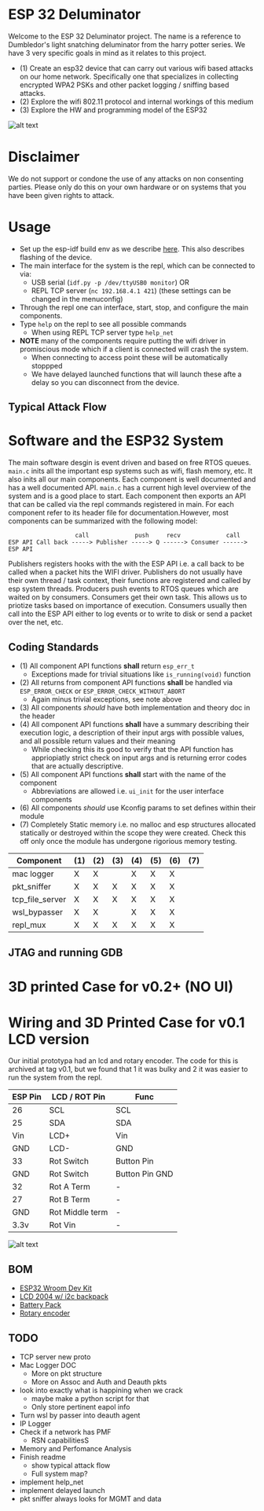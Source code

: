 # ESP 32 Deluminator

Welcome to the ESP 32 Deluminator project. The name is a reference to Dumbledor's light snatching deluminator from the harry potter series. We have 3 very specific goals in mind as it relates to this project.

* (1) Create an esp32 device that can carry out various wifi based attacks on our home network. Specifically one that specializes in collecting encrypted WPA2 PSKs and other packet logging / sniffing based attacks.
* (2) Explore the wifi 802.11 protocol and internal workings of this medium
* (3) Explore the HW and programming model of the ESP32

![alt text](./Docs/delum.jpg)

# Disclaimer

We do not support or condone the use of any attacks on non consenting parties. Please only do this on your own hardware or on systems that you have been given rights to attack.

# Usage

* Set up the esp-idf build env as we describe [here](https://github.com/tanner-johnson2718/PI_JTAG_DBGR/blob/master/writeups/Init_PI_JTAG_Test.md#esp-32-set-up). This also describes flashing of the device.
* The main interface for the system is the repl, which can be connected to via:
    * USB serial (`idf.py -p /dev/ttyUSB0 monitor`) OR
    * REPL TCP server (`nc 192.168.4.1 421`) (these settings can be changed in the menuconfig)
* Through the repl one can interface, start, stop, and configure the main components.
* Type `help` on the repl to see all possible commands
    * When using REPL TCP server type `help_net`
* **NOTE** many of the components require putting the wifi driver in promiscious mode which if a client is connected will crash the system.
    * When connecting to access point these will be automatically stoppped
    * We have delayed launched functions that will launch these afte a delay so you can disconnect from the device.

## Typical Attack Flow

# Software and the ESP32 System

The main software desgin is event driven and based on free RTOS queues. `main.c` inits all the important esp systems such as wifi, flash memory, etc. It also inits all our main components. Each component is well documented and has a well documented API. `main.c` has a current high level overview of the system and is a good place to start. Each component then exports an API that can be called via the repl commands registered in main. For each component refer to its header file for documentation.However, most components can be summarized with the following model: 

```
                   call             push     recv             call
ESP API Call back -----> Publisher -----> Q ------> Consumer ------> ESP API

```

Publishers registers hooks with the with the ESP API i.e. a call back to be called when a packet hits the WIFI driver. Publishers do not usually have their own thread / task context, their functions are registered and called by esp system threads. Producers push events to RTOS queues which are waited on by consumers. Consumers get their own task. This allows us to priotize tasks based on importance of execution. Consumers usually then call into the ESP API either to log events or to write to disk or send a packet over the net, etc.

## Coding Standards

* (1) All component API functions **shall** return `esp_err_t`
    * Exceptions made for trivial situations like `is_running(void)` function
* (2) All returns from component API functions **shall** be handled via `ESP_ERROR_CHECK` or `ESP_ERROR_CHECK_WITHOUT_ABORT`
    * Again minus trivial exceptions, see note above
* (3) All components *should* have both implementation and theory doc in the header
* (4) All component API functions **shall** have a summary describing their execution logic, a description of their input args with possible values, and all possible return values and their meaning
    * While checking this its good to verify that the API function has appriopiatly strict check on input args and is returning error codes that are actually descriptive.
* (5) All component API functions **shall** start with the name of the component
    * Abbreviations are allowed i.e. `ui_init` for the user interface components
* (6) All components *should* use Kconfig params to set defines within their module
* (7) Completely Static memory i.e. no malloc and esp structures allocated statically or destroyed within the scope they were created. Check this off only once the module has undergone rigorious memory testing.

| Component       | (1) | (2) | (3) | (4) | (5) | (6) | (7) |
| --------------- | --- | --- | --- | --- | --- | --- | --- |
| mac logger      |  X  |  X  |     |  X  |  X  |  X  |     |
| pkt_sniffer     |  X  |  X  |  X  |  X  |  X  |  X  |     |
| tcp_file_server |  X  |  X  |  X  |  X  |  X  |  X  |     |
| wsl_bypasser    |  X  |  X  |     |  X  |  X  |  X  |     |
| repl_mux        |  X  |  X  |  X  |  X  |  X  |  X  |     |

## JTAG and running GDB

# 3D printed Case for v0.2+ (NO UI)

# Wiring and 3D Printed Case for v0.1 LCD version

Our initial prototypa had an lcd and rotary encoder. The code for this is archived at tag v0.1, but we found that 1 it was bulky and 2 it was easier to run the system from the repl. 

| ESP Pin | LCD / ROT Pin | Func |
| --- | --- | --- |
| 26 | SCL | SCL |
| 25 | SDA | SDA |
| Vin | LCD+ | Vin |
| GND | LCD- | GND |
| 33 | Rot Switch | Button Pin |
| GND | Rot Switch | Button Pin GND |
| 32 | Rot A Term | - |
| 27 | Rot B Term | - |
| GND | Rot Middle term | - |
| 3.3v | Rot Vin | - |

![alt text](./Docs/pic.jpg)

## BOM

* [ESP32 Wroom Dev Kit](https://www.amazon.com/gp/product/B08246MCL5/ref=ppx_yo_dt_b_search_asin_title?ie=UTF8&psc=1)
* [LCD 2004 w/ i2c backpack](https://www.amazon.com/dp/B0C1G9GBRZ?psc=1&ref=ppx_yo2ov_dt_b_product_details)
* [Battery Pack](https://www.walmart.com/ip/onn-Portable-Battery-4k-mAh-Black/934734622?wmlspartner=wlpa&selectedSellerId=0&wl13=2070&adid=22222222277934734622_117755028669_12420145346&wmlspartner=wmtlabs&wl0=&wl1=g&wl2=c&wl3=501107745824&wl4=aud-2230653093054:pla-306310554666&wl5=9033835&wl6=&wl7=&wl8=&wl9=pla&wl10=8175035&wl11=local&wl12=934734622&wl13=2070&veh=sem_LIA&gclsrc=aw.ds&&adid=22222222237934734622_117755028669_12420145346&wl0=&wl1=g&wl2=c&wl3=501107745824&wl4=aud-2230653093054:pla-306310554666&wl5=9033835&wl6=&wl7=&wl8=&wl9=pla&wl10=8175035&wl11=local&wl12=934734622&veh=sem&gad_source=1&gclid=CjwKCAiA-bmsBhAGEiwAoaQNmpeMOc645RI29sXwDRy94ucsxWZd484QlGaFLX9-s_fhE79IKZzTjxoCHxQQAvD_BwE)
* [Rotary encoder](https://www.amazon.com/dp/B07F26CT6B?psc=1&ref=ppx_yo2ov_dt_b_product_details)

## TODO
* TCP server new proto
* Mac Logger DOC
    * More on pkt structure
    * More on Assoc and Auth and Deauth pkts 
* look into exactly what is happining when we crack
    * maybe make a python script for that
    * Only store pertinent eapol info
* Turn wsl by passer into deauth agent
* IP Logger
* Check if a network has PMF
    * RSN capabilitiesS
* Memory and Perfomance Analysis
* Finish readme
    * show typical attack flow
    * Full system map?
* implement help_net
* implement delayed launch
* pkt sniffer always looks for MGMT and data